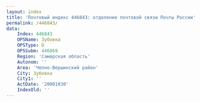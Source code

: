 ```yaml
---
layout: index
title: 'Почтовый индекс 446843: отделение почтовой связи Почты России'
permalink: /446843/
data:
    Index: 446843
    OPSName: Зубовка
    OPSType: О
    OPSSubm: 446869
    Region: 'Самарская область'
    Autonom: ''
    Area: 'Челно-Вершинский район'
    City: Зубовка
    City1: ''
    ActDate: '20001030'
    IndexOld: ''
---
```

